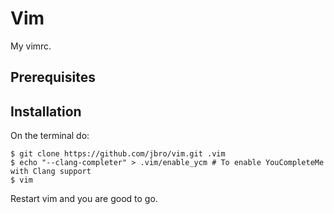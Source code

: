 Vim
===
My vimrc.

Prerequisites
-------------

Installation
------------
On the terminal do:

    $ git clone https://github.com/jbro/vim.git .vim
    $ echo "--clang-completer" > .vim/enable_ycm # To enable YouCompleteMe with Clang support
    $ vim

Restart vim and you are good to go.


